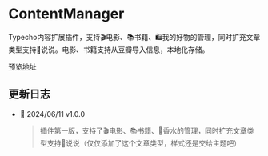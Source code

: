 # ContentManager
Typecho内容扩展插件，支持🎬电影、📚书籍、🛍️我的好物的管理，同时扩充文章类型支持💬说说。电影、书籍支持从豆瓣导入信息，本地化存储。

[预览地址](https://shawnzeng.com/index.php/archives/3/)

## 更新日志
- 🍰 2024/06/11 v1.0.0
  > 插件第一版，支持了🎬电影、📚书籍、🫙香水的管理，同时扩充文章类型支持💬说说（仅仅添加了这个文章类型，样式还是交给主题吧）

